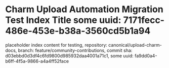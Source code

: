 # Charm Upload Automation Migration Test Index Title some uuid: 7171fecc-486e-453e-b38a-3560cd5b1a94
 placeholder index content for testing,  repository: canonical/upload-charm-docs,  branch: feature/community-contributions,  commit sha: d03ebbd0d3df4c6fd9800d985932daa4001a71c1,  some uuid: fa9dd0a4-b6ff-4f5a-9866-a4a4ff52face
